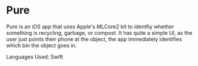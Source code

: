 # Pure
Pure is an iOS app that uses Apple's MLCore2 kit to identfiy whether something is recycling, garbage, or compost. It has quite a simple UI, as the user just points their phone at the object, the app immediately identifies which bin the object goes in. 

Languages Used:
Swift
